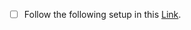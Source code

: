 - [ ] Follow the following setup in this [Link](https://raw.githack.com/prithvisekhar/VehicalDiagnosticAlgo/gh-pages/docs/OnlineSetup/OnlineSetup.html).

